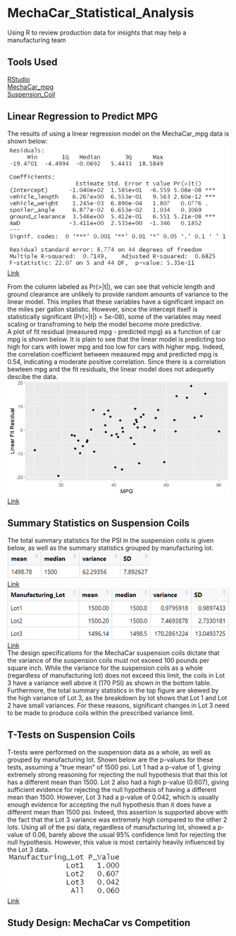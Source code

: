 # MechaCar_Statistical_Analysis
Using R to review production data for insights that may help a manufacturing team

## Tools Used
[RStudio](https://www.rstudio.com/)<br />
[MechaCar_mpg](/Data_Files/MechaCar_mpg.csv)<br />
[Suspension_Coil](/Data_Files/Suspension_Coil.csv)

## Linear Regression to Predict MPG
The results of using a linear regression model on the MechaCar_mpg data is shown below:<br />
![](/Results/LinRegSummary.PNG) <br />
[Link](/Results/LinRegSummary.PNG)<br />

From the column labeled as Pr(>|t|), we can see that vehicle length and ground clearance are unlikely to provide random amounts of variance to the linear model. This implies that these variables have a significant impact on the miles per gallon statistic. However, since the intercept itself is statistically significant (Pr(>|t|) = 5e-08), some of the variables may need scaling or transfroming to help the model become more predictive.<br />
A plot of fit residual (measured mpg - predicted mpg) as a function of car mpg is shown below. It is plain to see that the linear model is predicting too high for cars with lower mpg and too low for cars with higher mpg. Indeed, the correlation coefficient between measured mpg and predicted mpg is 0.54, indicating a moderate positive correlation. Since there is a correlation bewteen mpg and the fit residuals, the linear model does not adequetly descibe the data.
![](/Results/LinRegFitResiduals.PNG) <br />
[Link](/Results/LinRegFitResiduals.PNG) <br />

## Summary Statistics on Suspension Coils
The total summary statistics for the PSI in the suspension coils is given below, as well as the summary statistics grouped by manufacturing lot.<br />
![](/Results/TotalSummary.PNG) <br />
[Link](/Results/TotalSummary.PNG) <br />
![](/Results/LotSummaryStats.PNG) <br />
[Link](/Results/LotSummaryStats.PNG) <br />
The design specifications for the MechaCar suspension coils dictate that the variance of the suspension coils must not exceed 100 pounds per square inch.  While the variance for the suspension coils as a whole (regardless of manufacturing lot) does not exceed this limit, the coils in Lot 3 have a variance well above it (170 PSI) as shown in the bottom table. Furthermore, the total summary statistics in the top figure are skewed by the high variance of Lot 3, as the breakdown by lot shows that Lot 1 and Lot 2 have small variances. For these reasons, significant changes in Lot 3 need to be made to produce coils within the prescribed variance limit.<br />

## T-Tests on Suspension Coils
T-tests were performed on the suspension data as a whole, as well as grouped by manufacturing lot.  Shown below are the p-values for these tests, assuming a "true mean" of 1500 psi. Lot 1 had a p-value of 1, giving extremely strong reasoning for rejecting the null hypothesis that that this lot has a different mean than 1500. Lot 2 also had a high p-value (0.607), giving sufficient evidence for rejecting the null hypothesis of having a different mean than 1500.  However, Lot 3 had a p-value of 0.042, which is usually enough evidence for accepting the null hypothesis than it does have a different mean than 1500 psi. Indeed, this assertion is supported above with the fact that the Lot 3 variance was extremely high compared to the other 2 lots.  Using all of the psi data, regardless of manufacturing lot, showed a p-value of 0.06, barely above the usual 95% confidence limit for rejecting the null hypothesis.  However, this value is most certainly heavily influenced by the Lot 3 data.<br />
![](/Results/ttestResults.PNG) <br />
[Link](/Results/ttestResults.PNG) <br />

## Study Design: MechaCar vs Competition
